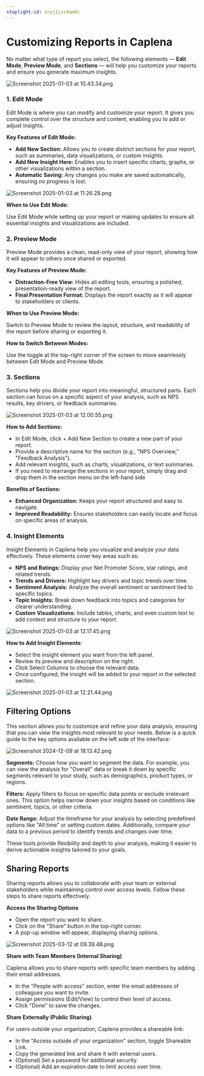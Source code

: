 ```yaml
---
stoplight-id: snyj1izz4am8c
---
```


# Customizing Reports in Caplena

No matter what type of report you select, the following elements — **Edit Mode**, **Preview Mode**, and **Sections** — will help you customize your reports and ensure you generate maximum insights.

![Screenshot 2025-01-03 at 10.43.34.png](<../assets/images/Screenshot 2025-01-03 at 10.43.34.png>)

### 1. Edit Mode

Edit Mode is where you can modify and customize your report. It gives you complete control over the structure and content, enabling you to add or adjust insights.

**Key Features of Edit Mode:**

- **Add New Section:** Allows you to create distinct sections for your report, such as summaries, data visualizations, or custom insights.
- **Add New Insight Here:** Enables you to insert specific charts, graphs, or other visualizations within a section.
- **Automatic Saving:** Any changes you make are saved automatically, ensuring no progress is lost.

![Screenshot 2025-01-03 at 11.26.28.png](<../assets/images/Screenshot 2025-01-03 at 11.26.28.png>)

**When to Use Edit Mode:**

Use Edit Mode while setting up your report or making updates to ensure all essential insights and visualizations are included.

### 2. Preview Mode

Preview Mode provides a clean, read-only view of your report, showing how it will appear to others once shared or exported.

**Key Features of Preview Mode:**

- **Distraction-Free View:** Hides all editing tools, ensuring a polished, presentation-ready view of the report.
- **Final Presentation Format:** Displays the report exactly as it will appear to stakeholders or clients.

**When to Use Preview Mode:**

Switch to Preview Mode to review the layout, structure, and readability of the report before sharing or exporting it. 

**How to Switch Between Modes:**

Use the toggle at the top-right corner of the screen to move seamlessly between Edit Mode and Preview Mode.

### 3. Sections
Sections help you divide your report into meaningful, structured parts. Each section can focus on a specific aspect of your analysis, such as NPS results, key drivers, or feedback summaries.

![Screenshot 2025-01-03 at 12.00.55.png](<../assets/images/Screenshot 2025-01-03 at 12.00.55.png>)

**How to Add Sections:**

- In Edit Mode, click + Add New Section to create a new part of your report.
- Provide a descriptive name for the section (e.g., "NPS Overview," "Feedback Analysis").
- Add relevant insights, such as charts, visualizations, or text summaries.
- If you need to rearrange the sections in your report, simply drag and drop them in the section menu on the left-hand side

**Benefits of Sections:**

- **Enhanced Organization:** Keeps your report structured and easy to navigate.
- **Improved Readability:** Ensures stakeholders can easily locate and focus on specific areas of analysis.

### 4. Insight Elements
Insight Elements in Caplena help you visualize and analyze your data effectively. These elements cover key areas such as:

- **NPS and Ratings:** Display your Net Promoter Score, star ratings, and related trends.
- **Trends and Drivers:** Highlight key drivers and topic trends over time.
- **Sentiment Analysis:** Analyze the overall sentiment or sentiment tied to specific topics.
- **Topic Insights:** Break down feedback into topics and categories for clearer understanding.
- **Custom Visualizations:** Include tables, charts, and even custom text to add context and structure to your report.

![Screenshot 2025-01-03 at 12.17.45.png](<../assets/images/Screenshot 2025-01-03 at 12.17.45.png>)

**How to Add Insight Elements**:

- Select the insight element you want from the left panel.
- Review its preview and description on the right.
- Click Select Columns to choose the relevant data.
- Once configured, the insight will be added to your report in the selected section.

![Screenshot 2025-01-03 at 12.21.44.png](<../assets/images/Screenshot 2025-01-03 at 12.21.44.png>)

## Filtering Options

This section allows you to customize and refine your data analysis, ensuring that you can view the insights most relevant to your needs. Below is a quick guide to the key options available on the left side of the interface:

![Screenshot 2024-12-09 at 18.13.42.png](<../assets/images/Screenshot 2024-12-09 at 18.13.42.png>)


**Segments:**
Choose how you want to segment the data. For example, you can view the analysis for "Overall" data or break it down by specific segments relevant to your study, such as demographics, product types, or regions.

**Filters:**
Apply filters to focus on specific data points or exclude irrelevant ones. This option helps narrow down your insights based on conditions like sentiment, topics, or other criteria.

**Date Range:**
Adjust the timeframe for your analysis by selecting predefined options like "All time" or setting custom dates. Additionally, compare your data to a previous period to identify trends and changes over time.

These tools provide flexibility and depth to your analysis, making it easier to derive actionable insights tailored to your goals.

## Sharing Reports 

Sharing reports allows you to collaborate with your team or external stakeholders while maintaining control over access levels. Follow these steps to share reports effectively.

**Access the Sharing Options**

- Open the report you want to share.
- Click on the "Share" button in the top-right corner.
- A pop-up window will appear, displaying sharing options.

![Screenshot 2025-03-12 at 09.39.48.png](<../assets/images/Screenshot 2025-03-12 at 09.39.48.png>)

**Share with Team Members (Internal Sharing)**

Caplena allows you to share reports with specific team members by adding their email addresses.

- In the "People with access" section, enter the email addresses of colleagues you want to invite.
- Assign permissions (Edit/View) to control their level of access.
- Click "Done" to save the changes.

**Share Externally (Public Sharing)**

For users outside your organization, Caplena provides a shareable link:

- In the "Access outside of your organization" section, toggle Shareable Link.
- Copy the generated link and share it with external users.
- (Optional) Set a password for additional security.
- (Optional) Add an expiration date to limit access over time.


